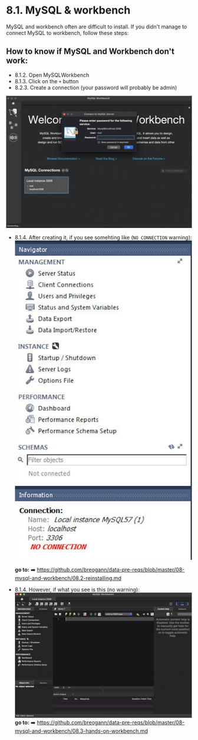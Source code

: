# 8.1. MySQL & workbench

MySQL and workbench often are difficult to install. If you didn't manage to connect MySQL to workbench, follow these steps:

## How to know if MySQL and Workbench don't work:

- 8.1.2.  Open MySQLWorkbench
- 8.1.3. Click on the `+` button
- 8.2.3. Create a connection (your password will probably be admin)

![create-connection](../imgs/create-connection.png)

- 8.1.4. After creating it, if you see somehting like (`NO CONNECTION` warning):
![workbench_does_not_work](../imgs/no-connection.png)

    **go to:** ➡️ https://github.com/breogann/data-pre-reqs/blob/master/08-mysql-and-workbench/08.2-reinstalling.md


- 8.1.4. However, if what you see is this (no warning):
![workbench_works](../imgs/workbench-works.png)
    **go to:** ➡️ https://github.com/breogann/data-pre-reqs/blob/master/08-mysql-and-workbench/08.3-hands-on-workbench.md



